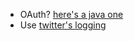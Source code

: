 * OAuth? [here's a java one](http://code.google.com/p/oauth-signpost/)
* Use [twitter's logging](https://github.com/twitter/util/tree/master/util-logging)